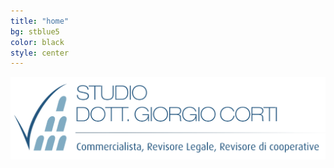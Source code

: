 ```yaml
---
title: "home"
bg: stblue5
color: black
style: center
---
```


<img src="img/stlogo.png" alt="Studio Dott. Corti and Partners Logo" />
